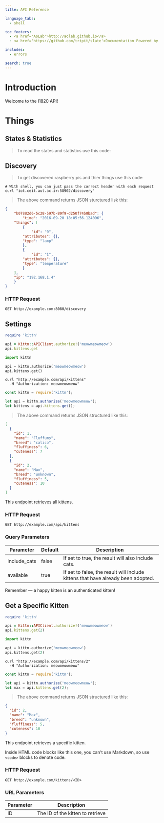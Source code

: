 ```yaml
---
title: API Reference

language_tabs:
  - shell

toc_footers:
  - <a href='AoLab'>http://aolab.github.io</a>
  - <a href='https://github.com/tripit/slate'>Documentation Powered by Slate</a>

includes:
  - errors

search: true
---
```


# Introduction

Welcome to the I1820 API!

# Things

## States & Statistics

> To read the states and statistics use this code:

## Discovery

> To get discovered raspberry pis and thier things use this code:

```shell
# With shell, you can just pass the correct header with each request
curl "iot.ceit.aut.ac.ir:58902/discovery"
```

> The above command returns JSON sturctured lisk this:

```json
{
    "b07882d6-5c28-597b-89f9-d250f74b0bad": {
        "time": "2016-09-20 18:05:56.124096",
	"things": [
	    {
	        "id": "0",
		"attributes": {},
		"type": "lamp"
	    },
	    {
	        "id": "1",
		"attributes": {},
		"type": "temperature"
	    }
	],
	"ip": "192.168.1.4"
    }
}
```

### HTTP Request

`GET http://example.com:8080/discovery`

## Settings

```ruby
require 'kittn'

api = Kittn::APIClient.authorize!('meowmeowmeow')
api.kittens.get


```

```python
import kittn

api = kittn.authorize('meowmeowmeow')
api.kittens.get()
```

```shell
curl "http://example.com/api/kittens"
  -H "Authorization: meowmeowmeow"
```

```javascript
const kittn = require('kittn');

let api = kittn.authorize('meowmeowmeow');
let kittens = api.kittens.get();
```

> The above command returns JSON structured like this:

```json
[
  {
    "id": 1,
    "name": "Fluffums",
    "breed": "calico",
    "fluffiness": 6,
    "cuteness": 7
  },
  {
    "id": 2,
    "name": "Max",
    "breed": "unknown",
    "fluffiness": 5,
    "cuteness": 10
  }
]
```

This endpoint retrieves all kittens.

### HTTP Request

`GET http://example.com/api/kittens`

### Query Parameters

Parameter | Default | Description
--------- | ------- | -----------
include_cats | false | If set to true, the result will also include cats.
available | true | If set to false, the result will include kittens that have already been adopted.

<aside class="success">
Remember — a happy kitten is an authenticated kitten!
</aside>

## Get a Specific Kitten

```ruby
require 'kittn'

api = Kittn::APIClient.authorize!('meowmeowmeow')
api.kittens.get(2)
```

```python
import kittn

api = kittn.authorize('meowmeowmeow')
api.kittens.get(2)
```

```shell
curl "http://example.com/api/kittens/2"
  -H "Authorization: meowmeowmeow"
```

```javascript
const kittn = require('kittn');

let api = kittn.authorize('meowmeowmeow');
let max = api.kittens.get(2);
```

> The above command returns JSON structured like this:

```json
{
  "id": 2,
  "name": "Max",
  "breed": "unknown",
  "fluffiness": 5,
  "cuteness": 10
}
```

This endpoint retrieves a specific kitten.

<aside class="warning">Inside HTML code blocks like this one, you can't use Markdown, so use <code>&lt;code&gt;</code> blocks to denote code.</aside>

### HTTP Request

`GET http://example.com/kittens/<ID>`

### URL Parameters

Parameter | Description
--------- | -----------
ID | The ID of the kitten to retrieve

